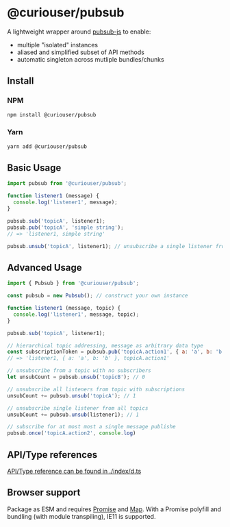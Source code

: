 # @curiouser/pubsub
A lightweight wrapper around [pubsub-js](https://github.com/mroderick/PubSubJS) to enable:
- multiple "isolated" instances
- aliased and simplified subset of API methods
- automatic singleton across mutliple bundles/chunks

## Install
### NPM
```bash
npm install @curiouser/pubsub
```

### Yarn
```bash
yarn add @curiouser/pubsub
```

## Basic Usage
```javascript
import pubsub from '@curiouser/pubsub';

function listener1 (message) {
  console.log('listener1', message);
}

pubsub.sub('topicA', listener1);
pubsub.pub('topicA', 'simple string');
// => 'listener1, simple string'

pubsub.unsub('topicA', listener1); // unsubscribe a single listener from topicA
```

## Advanced Usage
```javascript
import { Pubsub } from '@curiouser/pubsub';

const pubsub = new Pubsub(); // construct your own instance

function listener1 (message, topic) {
  console.log('listener1', message, topic);
}

pubsub.sub('topicA', listener1);

// hierarchical topic addressing, message as arbitrary data type
const subscriptionToken = pubsub.pub('topicA.action1', { a: 'a', b: 'b' });
// => 'listener1, { a: 'a', b: 'b' }, topicA.action1'

// unsubscribe from a topic with no subscribers
let unsubCount = pubsub.unsub('topicB'); // 0

// unsubscribe all listeners from topic with subscriptions
unsubCount += pubsub.unsub('topicA'); // 1

// unsubscribe single listener from all topics
unsubCount += pubsub.unsub(listener1); // 1

// subscribe for at most most a single message publishe
pubsub.once('topicA.action2', console.log)
```

## API/Type references
[API/Type reference can be found in ./index/d.ts](./index.d.ts)

## Browser support
Package as ESM and requires [Promise](https://developer.mozilla.org/en-US/docs/Web/JavaScript/Reference/Global_Objects/Promise) and [Map](https://developer.mozilla.org/en-US/docs/Web/JavaScript/Reference/Global_Objects/Map). With a Promise polyfill and bundling (with module transpiling), IE11 is supported.
